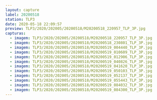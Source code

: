 ```yaml
---
layout: capture
label: 20200518
station: TLP3
date: 2020-05-18 22:09:57
preview: TLP3/2020/202005/20200518/M20200518_220957_TLP_3P.jpg
capturas:
  - imagem: TLP3/2020/202005/20200518/M20200518_220957_TLP_3P.jpg
  - imagem: TLP3/2020/202005/20200518/M20200518_230801_TLP_3P.jpg
  - imagem: TLP3/2020/202005/20200518/M20200519_004440_TLP_3P.jpg
  - imagem: TLP3/2020/202005/20200518/M20200519_010609_TLP_3P.jpg
  - imagem: TLP3/2020/202005/20200518/M20200519_012906_TLP_3P.jpg
  - imagem: TLP3/2020/202005/20200518/M20200519_040826_TLP_3P.jpg
  - imagem: TLP3/2020/202005/20200518/M20200519_041620_TLP_3P.jpg
  - imagem: TLP3/2020/202005/20200518/M20200519_050103_TLP_3P.jpg
  - imagem: TLP3/2020/202005/20200518/M20200519_052137_TLP_3P.jpg
  - imagem: TLP3/2020/202005/20200518/M20200519_055443_TLP_3P.jpg
  - imagem: TLP3/2020/202005/20200518/M20200519_084032_TLP_3P.jpg
  - imagem: TLP3/2020/202005/20200518/M20200519_084300_TLP_3P.jpg
---
```

